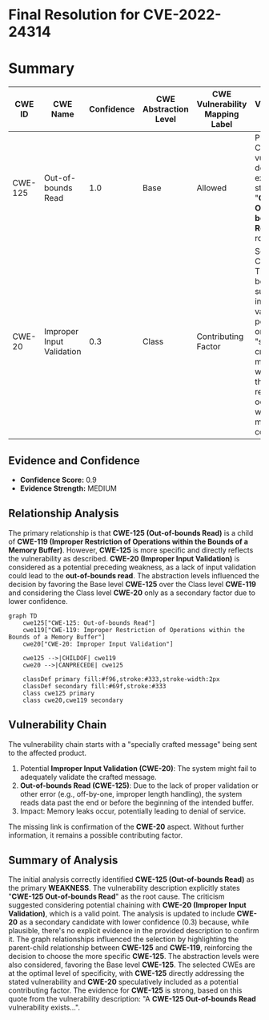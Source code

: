 # Final Resolution for CVE-2022-24314

# Summary
| CWE ID | CWE Name | Confidence | CWE Abstraction Level | CWE Vulnerability Mapping Label | CWE-Vulnerability Mapping Notes |
|---|---|---|---|---|---|
| CWE-125 | Out-of-bounds Read | 1.0 | Base | Allowed | Primary CWE: The vulnerability description explicitly states "**CWE-125 Out-of-bounds Read**" as the root cause. |
| CWE-20 | Improper Input Validation | 0.3 | Class | Contributing Factor | Secondary Candidate: There may be a lack of sufficient input validation performed on the "specially crafted message", which allows the **OOB** read to occur. This would need more confirmation. |

## Evidence and Confidence

*   **Confidence Score:** 0.9
*   **Evidence Strength:** MEDIUM

## Relationship Analysis
The primary relationship is that **CWE-125 (Out-of-bounds Read)** is a child of **CWE-119 (Improper Restriction of Operations within the Bounds of a Memory Buffer)**. However, **CWE-125** is more specific and directly reflects the vulnerability as described. **CWE-20 (Improper Input Validation)** is considered as a potential preceding weakness, as a lack of input validation could lead to the **out-of-bounds read**. The abstraction levels influenced the decision by favoring the Base level **CWE-125** over the Class level **CWE-119** and considering the Class level **CWE-20** only as a secondary factor due to lower confidence.

```mermaid
graph TD
    cwe125["CWE-125: Out-of-bounds Read"]
    cwe119["CWE-119: Improper Restriction of Operations within the Bounds of a Memory Buffer"]
    cwe20["CWE-20: Improper Input Validation"]
    
    cwe125 -->|CHILDOF| cwe119
    cwe20 -->|CANPRECEDE| cwe125
    
    classDef primary fill:#f96,stroke:#333,stroke-width:2px
    classDef secondary fill:#69f,stroke:#333
    class cwe125 primary
    class cwe20,cwe119 secondary
```

## Vulnerability Chain
The vulnerability chain starts with a "specially crafted message" being sent to the affected product.

1.  Potential **Improper Input Validation (CWE-20)**: The system might fail to adequately validate the crafted message.
2.  **Out-of-bounds Read (CWE-125)**: Due to the lack of proper validation or other error (e.g., off-by-one, improper length handling), the system reads data past the end or before the beginning of the intended buffer.
3.  Impact: Memory leaks occur, potentially leading to denial of service.

The missing link is confirmation of the **CWE-20** aspect. Without further information, it remains a possible contributing factor.

## Summary of Analysis
The initial analysis correctly identified **CWE-125 (Out-of-bounds Read)** as the primary **WEAKNESS**. The vulnerability description explicitly states "**CWE-125 Out-of-bounds Read**" as the root cause. The criticism suggested considering potential chaining with **CWE-20 (Improper Input Validation)**, which is a valid point. The analysis is updated to include **CWE-20** as a secondary candidate with lower confidence (0.3) because, while plausible, there's no explicit evidence in the provided description to confirm it. The graph relationships influenced the selection by highlighting the parent-child relationship between **CWE-125** and **CWE-119**, reinforcing the decision to choose the more specific **CWE-125**. The abstraction levels were also considered, favoring the Base level **CWE-125**. The selected CWEs are at the optimal level of specificity, with **CWE-125** directly addressing the stated vulnerability and **CWE-20** speculatively included as a potential contributing factor. The evidence for **CWE-125** is strong, based on this quote from the vulnerability description: "A **CWE-125 Out-of-bounds Read** vulnerability exists...".